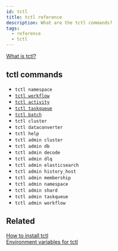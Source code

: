 ```yaml
---
id: tctl
title: tctl reference
description: What are the tctl commands?
tags:
  - reference
  - tctl
---
```


[What is tctl?](/docs/content/what-is-tctl)

## tctl commands

- `tctl namespace`
- [`tctl workflow`](/docs/reference/tctl/workflow)
- [`tctl activity`](/docs/reference/tctl/activity)
- [`tctl taskqueue`](/docs/reference/tctl/taskqueue)
- [`tctl batch`](/docs/reference/tctl/batch)
- `tctl cluster`
- `tctl dataconverter`
- `tctl help`
- `tctl admin cluster`
- `tctl admin db`
- `tctl admin decode`
- `tctl admin dlq`
- `tctl admin elasticsearch`
- `tctl admin history_host`
- `tctl admin membership`
- `tctl admin namespace`
- `tctl admin shard`
- `tctl admin taskqueue`
- `tctl admin workflow`

## Related

[How to install tctl](/docs/content/how-to-install-tctl)  
[Environment variables for tctl](./tctl/environment-variables.md)
